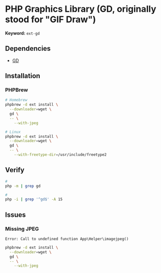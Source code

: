 # PHP Graphics Library (GD, originally stood for "GIF Draw")

**Keyword:** `ext-gd`

<!-- ## References

- [PECL Package](https://pecl.php.net/package/gd) -->

## Dependencies

- [GD](/gd.md)

<!--
- [zlib](/zlib.md)
- [libjpeg](/libjpeg.md)
- [libpng](/libpng.md)
- [freetype](/freetype.md)
- [WebP](/webp.md)
-->

## Installation

<!-- ### PECL

```sh
pecl install gd
``` -->

### PHPBrew

```sh
# Homebrew
phpbrew -d ext install \
  --downloader=wget \
  gd \
  -- \
    --with-jpeg

# Linux
phpbrew -d ext install \
  --downloader=wget \
  gd \
  -- \
    --with-freetype-dir=/usr/include/freetype2
```

<!--
--with-zlib-dir=$(brew --prefix zlib) \
--with-jpeg-dir=$(brew --prefix libjpeg) \
--with-png-dir=$(brew --prefix libpng) \
--with-freetype-dir=$(brew --prefix freetype) \
--with-webp-dir==$(brew --prefix webp)
-->

## Verify

```sh
#
php -m | grep gd

#
php -i | grep '^gd$' -A 15
```

## Issues

### Missing JPEG

```log
Error: Call to undefined function App\Helper\imagejpeg()
```

```sh
phpbrew -d ext install \
  --downloader=wget \
  gd \
  -- \
    --with-jpeg
```
